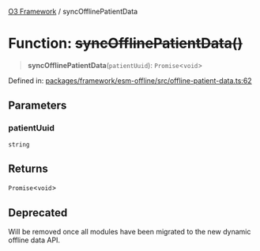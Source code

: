 [O3 Framework](../API.md) / syncOfflinePatientData

# Function: ~~syncOfflinePatientData()~~

> **syncOfflinePatientData**(`patientUuid`): `Promise`\<`void`\>

Defined in: [packages/framework/esm-offline/src/offline-patient-data.ts:62](https://github.com/its-kios09/openmrs-esm-core/blob/main/packages/framework/esm-offline/src/offline-patient-data.ts#L62)

## Parameters

### patientUuid

`string`

## Returns

`Promise`\<`void`\>

## Deprecated

Will be removed once all modules have been migrated to the new dynamic offline data API.

